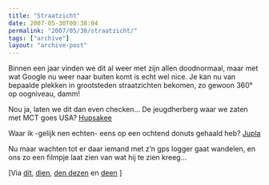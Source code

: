 ```yaml
---
title: "Straatzicht"
date: 2007-05-30T00:38:04
permalink: "2007/05/30/straatzicht/"
tags: ["archive"]
layout: "archive-post"
---
```

Binnen een jaar vinden we dit al weer met zijn allen doodnormaal, maar met wat Google nu weer naar buiten komt is echt wel nice. Je kan nu van bepaalde plekken in grootsteden straatzichten bekomen, zo gewoon 360° op oogniveau, damm!

Nou ja, laten we dit dan even checken… De jeugdherberg waar we zaten met MCT goes USA? [Hupsakee](http://www.google.com/maps?q=New+York,+NY&hl=en&layer=tc&ie=UTF8&ll=40.806761,-73.964596&spn=0.016047,0.039525&z=15&om=0&cbll=40.798583,-73.967059&cbp=1,98.0565916398714,0.5,0 "http://www.google.com/maps?q=New+York,+NY&hl=en&layer=tc&ie=UTF8&ll=40.806761,-73.964596&spn=0.016047,0.039525&z=15&om=0&cbll=40.798583,-73.967059&cbp=1,98.0565916398714,0.5,0")

Waar ik -gelijk nen echten- eens op een ochtend donuts gehaald heb? [Jupla](http://www.google.com/maps?q=New+York,+NY&hl=en&layer=tc&ie=UTF8&om=0&cbll=40.800019,-73.966018&cbp=1,88.3170819935693,0.595016077170418,1&ll=40.804113,-73.967621&spn=0.008024,0.026801&z=16 "http://www.google.com/maps?q=New+York,+NY&hl=en&layer=tc&ie=UTF8&om=0&cbll=40.800019,-73.966018&cbp=1,88.3170819935693,0.595016077170418,1&ll=40.804113,-73.967621&spn=0.008024,0.026801&z=16")

Nu maar wachten tot er daar iemand met z’n gps logger gaat wandelen, en ons zo een filmpje laat zien van wat hij te zien kreeg…

\[Via [dit](http://blog.outer-court.com/archive/2007-05-29-n38.html "http://blog.outer-court.com/archive/2007-05-29-n38.html"), [dien](http://feeds.feedburner.com/~r/readwriteweb/~3/120577614/google_street_view_maps.php "http://feeds.feedburner.com/~r/readwriteweb/~3/120577614/google_street_view_maps.php"), [den dezen](http://feeds.feedburner.com/~r/Techcrunch/~3/120568175/ "http://feeds.feedburner.com/~r/Techcrunch/~3/120568175/") en [deen](http://www.onflex.org/ted/2007/05/google-maps-street-view-flash-player.php "http://www.onflex.org/ted/2007/05/google-maps-street-view-flash-player.php") \]
